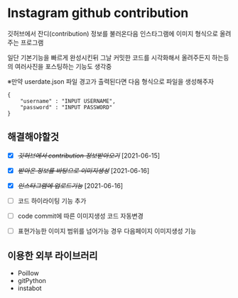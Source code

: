 # Instagram github contribution

깃허브에서 잔디(contribution) 정보를 불러온다음 인스타그램에 이미지 형식으로 올려주는 프로그램

일단 기본기능을 빠르게 완성시킨뒤 그날 커밋한 코드를 시각화해서 올려주든지 하는등의 여러사진을 포스팅하는 기능도 생각중  

※만약 userdate.json 파일 경고가 출력된다면 다음 형식으로 파일을 생성해주자
```
{
    "username" : "INPUT USERNAME",
    "password" : "INPUT PASSWORD"
}
```


## 해결해야할것

* [X] ~~*깃허브에서 contribution 정보받아오기*~~ [2021-06-15]

* [X] ~~*받아온 정보를 바탕으로 이미지생성*~~ [2021-06-16]

* [X] ~~*인스타그램에 업로드기능*~~ [2021-06-16]
  
* [ ] 코드 하이라이팅 기능 추가

* [ ] code commit에 따른 이미지생성 코드 자동변경

* [ ] 표현가능한 이미지 범위를 넘어가능 경우 다음페이지 이미지생성 기능

## 이용한 외부 라이브러리

* Poillow
* gitPython
* instabot